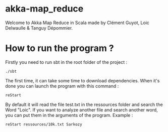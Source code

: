 # akka-map_reduce
Welcome to Akka Map Reduce in Scala 
made by Clément Guyot, Loic Delwaulle & Tanguy Dépommier.

# How to run the program ? 
Firstly you need to run sbt in the root folder of the project :
```
./sbt
```
The first time, it can take some time to download dependencies. 
When it's done you can launch the program with this command :
```
reStart
```

By default it will read the file test.txt in the ressources folder and search the Word "Loic".
If you want to analyze another file and search another word, you can put them in the arguments of the program.
Example : 
```
reStart ressources/10k.txt Sarkozy
```